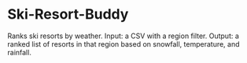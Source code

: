 # Ski-Resort-Buddy


Ranks ski resorts by weather. Input: a CSV with a region filter. Output: a ranked list of resorts in that region based on snowfall, temperature, and rainfall.
